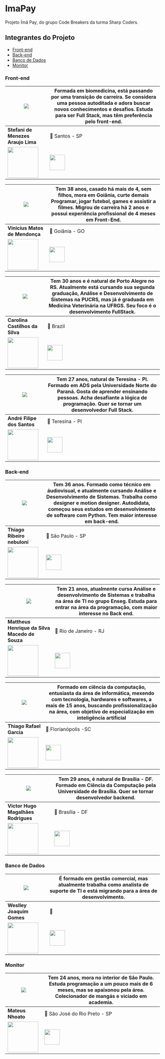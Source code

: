 # ImaPay

Projeto Ímã Pay, do grupo Code Breakers da turma Sharp Coders.

## Integrantes do Projeto
- [Front-end](#front-end)
- [Back-end](#back-end)
- [Banco de Dados](#banco-de-dados)
- [Monitor](#monitor)

### Front-end

<img src="https://avatars.githubusercontent.com/u/113543375?v=4">| Formada em biomedicina, está passando por uma transição de carreira. Se considera uma pessoa autoditada e adora buscar novos conhecimentos e desafios. Estuda para ser Full Stack, mas têm preferência pelo front-end. 
--|--
**Stefani de Menezes Araujo Lima**  | 📍 Santos - SP
<a href="https://github.com/stefanimalima"><img src="https://logosmarcas.net/wp-content/uploads/2020/12/GitHub-Logo.png" width="100px"></a>| <a href="https://www.linkedin.com/in/1stefanilima/"><img src="https://cdn-icons-png.flaticon.com/512/174/174857.png" width="50px"> </a>


<img src="https://avatars.githubusercontent.com/u/81592753?v=4" >| Tem 38 anos, casado há mais de 4, sem filhos, mora em Goiânia, curte demais Programar, jogar futebol, games e assistir a filmes. Migrou de carreira há 2 anos e possui experiência profissional de 4 meses em Front-End. 
--|--
**Vinicius Matos de Mendonça**  | 📍 Goiânia - GO 
<a href="https://github.com/Vinnizius1"><img src="https://logosmarcas.net/wp-content/uploads/2020/12/GitHub-Logo.png" width="100px"></a>| <a href="https://www.linkedin.com/in/vinmm/"><img src="https://cdn-icons-png.flaticon.com/512/174/174857.png" width="50px"> </a>



<img src="https://avatars.githubusercontent.com/u/117789578?v=4">| Tem 30 anos e é natural de Porto Alegre no RS. Atualmente está cursando sua segunda graduação, Análise e Desenvolvimento de Sistemas na PUCRS, mas já é graduada em Medicina Veterinária na UFRGS. Seu foco é o desenvolvimento FullStack. 
--|--
**Carolina Castilhos da Silva**  | 📍 Brazil
<a href="https://github.com/carolinacastilhos"><img src="https://logosmarcas.net/wp-content/uploads/2020/12/GitHub-Logo.png" width="100px"></a>| <a href="https://www.linkedin.com/in/carolina-castilhos-da-silva/"><img src="https://cdn-icons-png.flaticon.com/512/174/174857.png" width="50px"> </a>

<img src="https://avatars.githubusercontent.com/u/42652243?v=4">| Tem 27 anos, natural de Teresina - PI. Formado em ADS pela Universidade Norte do Paraná. Gosta de aprender ensinando pessoas. Acha desafiante a lógica de programação. Quer se tornar um desenvolvedor Full Stack. 
--|--
**André Filipe dos Santos**  | 📍 Teresina - PI
<a href="https://github.com/devandresantos"><img src="https://logosmarcas.net/wp-content/uploads/2020/12/GitHub-Logo.png" width="100px"></a>| <a href="https://www.linkedin.com/in/andr%C3%A9-santos-aa9737251/"><img src="https://cdn-icons-png.flaticon.com/512/174/174857.png" width="50px"> </a>

### Back-end

<img src="https://avatars.githubusercontent.com/u/100470956?v=4" >| Tem 36 anos. Formado como técnico em áudiovisual, e atualmente cursando Análise e Desenvolvimento de Sistemas. Trabalha como designer e motion designer. Autodidata, começou seus estudos em desenvolvimento de software com Python. Tem maior interesse em back-end. 
--|--
**Thiago Ribeiro nebuloni**  | 📍 São Paulo - SP
<a href="https://github.com/thiagonebuloni"><img src="https://logosmarcas.net/wp-content/uploads/2020/12/GitHub-Logo.png" width="100px"></a>| <a href="https://www.linkedin.com/in/thiago-nebuloni-51446593/"><img src="https://cdn-icons-png.flaticon.com/512/174/174857.png" width="50px"> </a>

<img src="https://avatars.githubusercontent.com/u/99846145?v=4">| Tem 21 anos, atualmente cursa Análise e desenvolvimento de Sistemas e trabalha na área de TI no grupo Enseg. Estuda para entrar na área da programação, com maior interesse no Back end.  
--|--
**Mattheus Henrique da Silva Macedo de Souza**  | 📍 Rio de Janeiro - RJ
<a href="https://github.com/mtssouza05"><img src="https://logosmarcas.net/wp-content/uploads/2020/12/GitHub-Logo.png" width="100px"></a>| <a href="https://www.linkedin.com/in/mattheus-henrique-souza-b89701227/"><img src="https://cdn-icons-png.flaticon.com/512/174/174857.png" width="50px"> </a>

<img src="https://avatars.githubusercontent.com/u/77303886?v=4" >| Formado em ciência da computação, entusiasta da área de informática, mexendo com tecnologia, hardwares e softwares, a mais de 15 anos, buscando profissionalização na área, com objetivo de especialização em inteligência artificial 
--|--
**Thiago Rafael Garcia**  | 📍 Florianópolis -SC
<a href="https://github.com/ThGarcia"><img src="https://logosmarcas.net/wp-content/uploads/2020/12/GitHub-Logo.png" width="100px"></a>| <a href="https://www.linkedin.com/in/garciathiagorafael/"><img src="https://cdn-icons-png.flaticon.com/512/174/174857.png" width="50px"> </a>

<img src="https://avatars.githubusercontent.com/u/22302873?v=4">| Tem 29 anos, é natural de Brasília - DF. Formado em Ciência da Computação pela Universidade de Brasília. Quer se tornar desenvolvedor backend. 
--|--
**Victor Hugo Magalhães Rodrigues**  | 📍 Brasília - DF
<a href="https://github.com/victorhugomr"><img src="https://logosmarcas.net/wp-content/uploads/2020/12/GitHub-Logo.png" width="100px"></a>| <a href="https://www.linkedin.com/in/victorhugomr/"><img src="https://cdn-icons-png.flaticon.com/512/174/174857.png" width="50px"> </a>

### Banco de Dados

<img src="https://avatars.githubusercontent.com/u/107959293?v=4">| É formado em gestão comercial, mas atualmente trabalha como analista de suporte de TI e está migrando para a área de desenvolvimento. 
--|--
**Weslley Joaquim Gomes**  | 📍 
<a href="https://github.com/weslleyjoaquim"><img src="https://logosmarcas.net/wp-content/uploads/2020/12/GitHub-Logo.png" width="100px"></a>| <a href="https://www.linkedin.com/in/weslley-joaquim-gomes/"><img src="https://cdn-icons-png.flaticon.com/512/174/174857.png" width="50px"> </a>


### Monitor

<img src="https://avatars.githubusercontent.com/u/40778373?v=4">|  Tem 24 anos, mora no interior de São Paulo. Estuda programação a um pouco mais de 6 meses, mas se apaixonou pela área. Colecionador de mangás e viciado em academia.
--|--
**Mateus Nhoato**  | 📍 São José do Rio Preto - SP
<a href="https://github.com/MateusNhoato"><img src="https://logosmarcas.net/wp-content/uploads/2020/12/GitHub-Logo.png" width="100px"></a>| <a href="https://www.linkedin.com/in/mateus-nhoato/"><img src="https://cdn-icons-png.flaticon.com/512/174/174857.png" width="50px"> </a>






